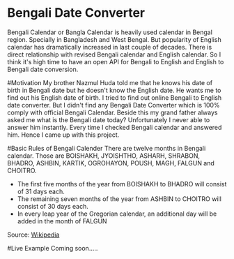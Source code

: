 # Bengali Date Converter
Bengali Calendar or Bangla Calendar is heavily used calendar in Bengal region. Specially in Bangladesh and West Bengal. But popularity of English calendar has dramatically increased in last couple of decades. There is direct relationship with revised Bengali calendar and English calendar. So I think it's high time to have an open API for Bengali to English and English to Bengali date conversion.

#Motivation
My brother Nazmul Huda told me that he knows his date of birth in Bengali date but he doesn't know the English date. He wants me to find out his English date of birth. I tried to find out online Bengali to English date converter. But I didn't find any Bengali Date Converter which is 100% comply with official Bengali Calendar. Beside this my grand father always asked me what is the Bengali date today? Unfortunately I never able to answer him instantly. Every time I checked Bengali calendar and answered him. Hence I came up with this project.

#Basic Rules of Bengali Calender
There are twelve months in Bengali calendar. Those are BOISHAKH, JYOISHTHO, ASHARH, SHRABON, BHADRO, ASHBIN, KARTIK, OGROHAYON, POUSH, MAGH, FALGUN and CHOITRO.
<ul>
<li>The first five months of the year from BOISHAKH to BHADRO will consist of 31 days each.</li>
<li>The remaining seven months of the year from ASHBIN to CHOITRO will consist of 30 days each.</li>
<li>In every leap year of the Gregorian calendar, an additional day will be added in the month of FALGUN</li>
</ul>

Source: <a href="https://en.wikipedia.org/wiki/Bengali_calendar">Wikipedia</a>

#Live Example
Coming soon.....
